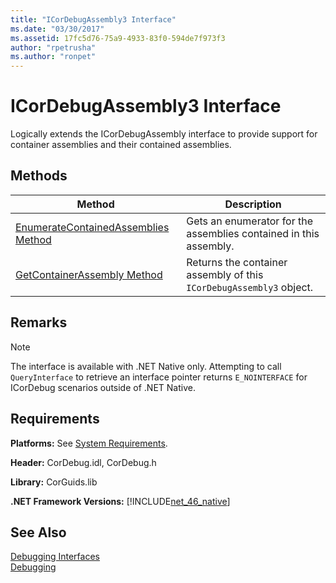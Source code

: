 ```yaml
---
title: "ICorDebugAssembly3 Interface"
ms.date: "03/30/2017"
ms.assetid: 17fc5d76-75a9-4933-83f0-594de7f973f3
author: "rpetrusha"
ms.author: "ronpet"
---
```

# ICorDebugAssembly3 Interface
Logically extends the ICorDebugAssembly interface to provide support for container assemblies and their contained assemblies.  

## Methods  


|Method|Description|  
|------------|-----------------|  
|[EnumerateContainedAssemblies Method](../../../../docs/framework/unmanaged-api/debugging/icordebugassembly3-enumeratecontainedassemblies-method.md)|Gets an enumerator for the assemblies contained in this assembly.|  
|[GetContainerAssembly Method](../../../../docs/framework/unmanaged-api/debugging/icordebugassembly3-getcontainerassembly-method.md)|Returns the container assembly of this `ICorDebugAssembly3` object.|  

## Remarks  

> [!NOTE]
>  The interface is available with .NET Native only. Attempting to call `QueryInterface` to retrieve an interface pointer returns `E_NOINTERFACE` for ICorDebug scenarios outside of .NET Native.  

## Requirements  
 **Platforms:** See [System Requirements](../../../../docs/framework/get-started/system-requirements.md).  

 **Header:** CorDebug.idl, CorDebug.h  

 **Library:** CorGuids.lib  

 **.NET Framework Versions:** [!INCLUDE[net_46_native](../../../../includes/net-46-native-md.md)]  

## See Also  
 [Debugging Interfaces](../../../../docs/framework/unmanaged-api/debugging/debugging-interfaces.md)  
 [Debugging](../../../../docs/framework/unmanaged-api/debugging/index.md)
